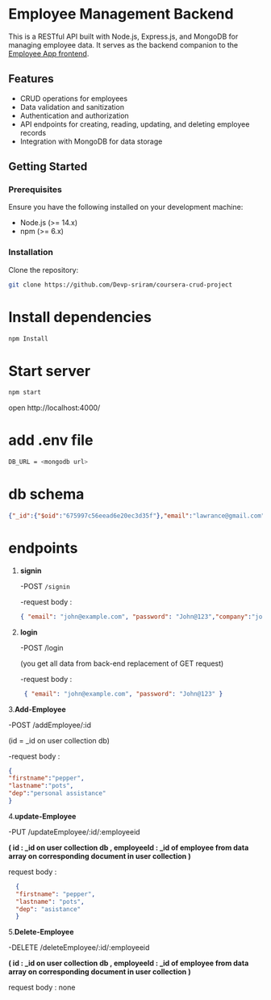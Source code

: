 
# Employee Management Backend

This is a RESTful API built with Node.js, Express.js, and MongoDB for managing employee data. It serves as the backend companion to the [Employee App frontend](https://github.com/Devp-sriram/frontend-for-coursera-crud-app).

## Features

- CRUD operations for employees
- Data validation and sanitization
- Authentication and authorization
- API endpoints for creating, reading, updating, and deleting employee records
- Integration with MongoDB for data storage

## Getting Started

### Prerequisites

Ensure you have the following installed on your development machine:

- Node.js (>= 14.x)
- npm (>= 6.x)

### Installation

Clone the repository:

```bash
git clone https://github.com/Devp-sriram/coursera-crud-project
```

# Install dependencies 

```bash
npm Install
```

# Start server

```bash
npm start
```

open http://localhost:4000/


# add .env file

```bash
DB_URL = <mongodb url>
```

# db schema 
```json
{"_id":{"$oid":"675997c56eead6e20ec3d35f"},"email":"lawrance@gmail.com","password":"Lawrance@110","company":"110 traders","data":[{"firstname":"Bruce ","lastname":"Wayne","dep":"dermatologist","_id":{"$oid":"6767c1131ad6dbfe7720be78"}},{"firstname":"Foxx","lastname":"Rayappan","dep":"dentist","_id":{"$oid":"6767d6d7a333ecf4b9dfa051"}},{"firstname":"Alfred","lastname":"Ayyasamy","dep":"dentist","_id":{"$oid":"6767d6e5a333ecf4b9dfa057"}}],"createdAt":{"$date":{"$numberLong":"1733924808603"}},"updatedAt":{"$date":{"$numberLong":"1734858481046"}},"__v":{"$numberInt":"0"}}
```

# endpoints


1. **signin**
   
   -POST `/signin`
   
   -request body :


   ```json
   { "email": "john@example.com", "password": "John@123","company":"john & Doe co"}
    ```


2. **login**
   
   -POST /login
   
   (you get all data from back-end replacement of GET request)
   

   -request body :
   ```json
    { "email": "john@example.com", "password": "John@123" }
   ```


3.**Add-Employee**

  -POST /addEmployee/:id
  
  (id = _id on user collection db)

  
  -request body :
  ```json
  {
  "firstname":"pepper",
  "lastname":"pots",
  "dep":"personal assistance"
  }
  ```


4.**update-Employee**

  -PUT /updateEmployee/:id/:employeeid
  
  **(
   id :  _id on user collection db , 
   employeeId : _id of employee from data array on corresponding document in user collection 
  )**
  
  request body :
  ```json 
    {
    "firstname": "pepper",
    "lastname": "pots",
    "dep": "asistance"
    }
  ```

5.**Delete-Employee**

  -DELETE /deleteEmployee/:id/:employeeid
  
  **(
   id :  _id on user collection db , 
   employeeId : _id of employee from data array on corresponding document in user collection 
  )**

  request body : none
